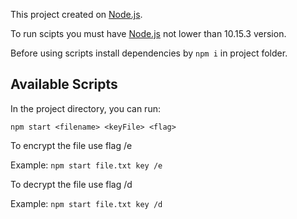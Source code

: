 This project created on [Node.js](https://nodejs.org/en/).

To run scipts you must have [Node.js](https://nodejs.org/en/) not lower than 10.15.3 version.

Before using scripts install dependencies by `npm i` in project folder.

## Available Scripts

In the project directory, you can run:

`npm start <filename> <keyFile> <flag>`

To encrypt the file use flag /e

Example: `npm start file.txt key /e`

To decrypt the file use flag /d

Example: `npm start file.txt key /d`
 
